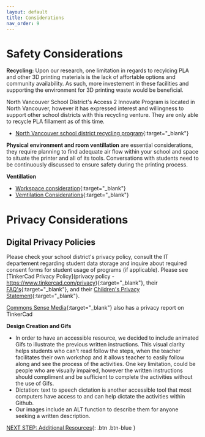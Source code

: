 ```yaml
---
layout: default
title: Considerations
nav_order: 9
---
```


# Safety Considerations

**Recycling:** Upon our research, one limitation in regards to recylcing PLA and other 3D printing materials is the lack of affortable options and community availability. As such, more investement in these facilities and supporting the environment for 3D printing waste would be beneficial.

North Vancouver School District's Access 2 Innovate Program is located in North Vancouver, however it has expressed interest and willingness to support other school districts with this recycling venture. They are only able to recycle PLA fillament as of this time. 

- [North Vancouver school district recycling program](https://www.access2innovate.com/filament-recycling-program){:target="_blank"}

**Physical environment and room ventillation** are essential considerations, they require planning to find adequate air flow within your school and space to situate the printer and all of its tools. Conversations with students need to be continuously discussed to ensure safety during the printing process. 

**Ventillation**
- [Workspace consideration](https://3dprintingcanada.com/blogs/news/the-importance-of-ventilation-and-your-3d-printing-workspace?srsltid=AfmBOor5SjMDqyfniy5JpUxImLsi3xzjg-XEIRWL3aUqSBj8dinWe0S){:target="_blank"}
- [Vemtilation Considerations](https://www.wevolver.com/article/3d-printer-ventilation-a-comprehensive-guide){:target="_blank"}

# Privacy Considerations

## Digital Privacy Policies
Please check your school district's privacy policy, consult the IT departement regarding student data storage and inquire about required consent forms for student usage of programs (if applicable). Please see [TinkerCad Privacy Policy](privacy policy - https://www.tinkercad.com/privacy){:target="_blank"}, their [FAQ's](https://www.tinkercad.com/privacy-faq){:target="_blank"}, and their [Children's Privacy Statement](https://www.tinkercad.com/childrens-privacy){:target="_blank"}. 

[Commons Sense Media](https://privacy.commonsense.org/privacy-report/Tinkercad){:target="_blank"} also has a privacy report on TinkerCad

**Design Creation and Gifs**
- In order to have an accessible resource, we decided to include animated Gifs to illustrate the previous written instructions. This visual clarity helps students who can't read follow the steps, when the teacher facilitates their own workshop and it allows teacher to easily follow along and see the process of the activities. One key limitation, could be people who are visually impaired, however the written instructions should compliment and be sufficient to complete the activities without the use of Gifs.
- Dictation: text to speech dictation is another accessible tool that most computers have access to and can help dictate the activities within Github.
- Our images include an ALT function to describe them for anyone seeking a written description.
  
[NEXT STEP: Additional Resources](additional-resources.html){: .btn .btn-blue }
